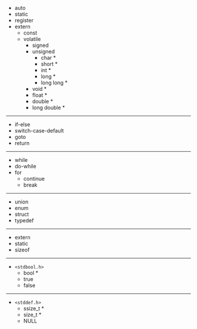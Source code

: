 - auto
- static
- register
- extern
  - const
  - volatile
    - signed
    - unsigned
      - char \*
      - short \*
      - int \*
      - long \*
      - long long \*
    - void \*
    - float \*
    - double \*
    - long double \*

---

- if-else
- switch-case-default
- goto
- return

---

- while
- do-while
- for
  - continue
  - break

---

- union
- enum
- struct
- typedef

---

- extern
- static
- sizeof

---

- `<stdbool.h>`
  - bool \*
  - true
  - false

---

- `<stddef.h>`
  - ssize_t \*
  - size_t \*
  - NULL
